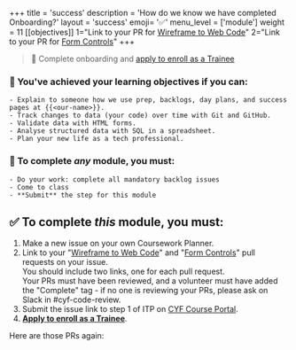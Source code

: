 +++
title = 'success'
description = 'How do we know we have completed Onboarding?'
layout = 'success'
emoji= '✅'
menu_level = ['module']
weight = 11
[[objectives]]
1="Link to your PR for [Wireframe to Web Code](https://github.com/CodeYourFuture/Module-Onboarding/issues/17)"
2="Link to your PR for [Form Controls](https://github.com/CodeYourFuture/Module-Onboarding/issues/19)"
+++

> 🎯 Complete onboarding and [apply to enroll as a Trainee](https://forms.gle/vRuofa7aeL5DsbhGA)

### 🎯 You've achieved your learning objectives if you can:

```objectives
- Explain to someone how we use prep, backlogs, day plans, and success pages at {{<our-name>}}.
- Track changes to data (your code) over time with Git and GitHub.
- Validate data with HTML forms.
- Analyse structured data with SQL in a spreadsheet.
- Plan your new life as a tech professional.
```

### 💯 To complete _any_ module, you must:

```objectives
- Do your work: complete all mandatory backlog issues
- Come to class
- **Submit** the step for this module
```

## ✅ To complete _this_ module, you must:

1. Make a new issue on your own Coursework Planner.
1. Link to your "[Wireframe to Web Code](https://github.com/CodeYourFuture/Module-Onboarding/issues/17)" and "[Form Controls](https://github.com/CodeYourFuture/Module-Onboarding/issues/19)" pull requests on your issue.\
   You should include two links, one for each pull request.\
   Your PRs must have been reviewed, and a volunteer must have added the "Complete" tag - if no one is reviewing your PRs, please ask on Slack in #cyf-code-review.
1. Submit the issue link to step 1 of ITP on [CYF Course Portal](https://application-process.codeyourfuture.io/).
1. **[Apply to enroll as a Trainee](https://forms.gle/vRuofa7aeL5DsbhGA)**.

Here are those PRs again:
